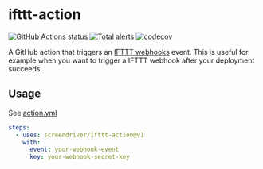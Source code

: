 # ifttt-action

[![GitHub Actions status](https://github.com/screendriver/ifttt-action/workflows/CI/badge.svg)](https://github.com/screendriver/ifttt-action/actions)
[![Total alerts](https://img.shields.io/lgtm/alerts/github/screendriver/ifttt-action.svg)](https://lgtm.com/projects/g/screendriver/ifttt-action/alerts/)
[![codecov](https://codecov.io/gh/screendriver/ifttt-action/branch/master/graph/badge.svg)](https://codecov.io/gh/screendriver/ifttt-action)

A GitHub action that triggers an [IFTTT webhooks](https://ifttt.com/maker_webhooks)
event. This is useful for example when you want to trigger a IFTTT webhook after
your deployment succeeds.

## Usage

See [action.yml](https://github.com/screendriver/ifttt-action/blob/master/action.yml)

```yaml
steps:
  - uses: screendriver/ifttt-action@v1
    with:
      event: your-webhook-event
      key: your-webhook-secret-key
```
